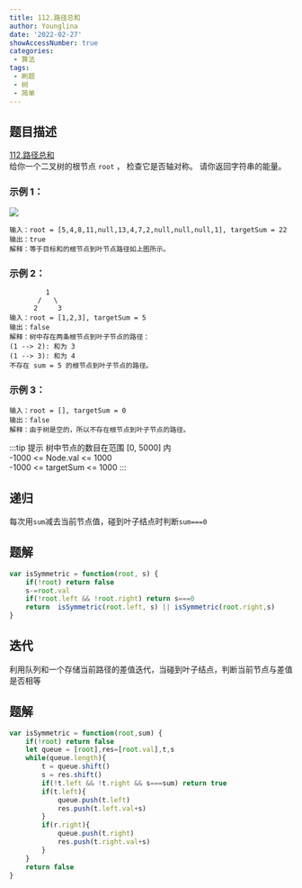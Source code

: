```yaml
---
title: 112.路径总和
author: Younglina
date: '2022-02-27'
showAccessNumber: true
categories:
 - 算法
tags:
 - 刷题
 - 树
 - 简单
--- 
```

## 题目描述
[112.路径总和](https://leetcode-cn.com/problems/path-sum/solution/)  
给你一个二叉树的根节点 `root` ， 检查它是否轴对称。
请你返回字符串的能量。

### 示例 1：
![](https://gitee.com/Younglina/imags/raw/master/112.jpeg)
```
输入：root = [5,4,8,11,null,13,4,7,2,null,null,null,1], targetSum = 22  
输出：true  
解释：等于目标和的根节点到叶节点路径如上图所示。  
```

### 示例 2：
```
         1
       /   \
      2     3
输入：root = [1,2,3], targetSum = 5  
输出：false  
解释：树中存在两条根节点到叶子节点的路径：  
(1 --> 2): 和为 3  
(1 --> 3): 和为 4  
不存在 sum = 5 的根节点到叶子节点的路径。  
```

### 示例 3：
```
输入：root = [], targetSum = 0  
输出：false  
解释：由于树是空的，所以不存在根节点到叶子节点的路径。
```

:::tip 提示
树中节点的数目在范围 [0, 5000] 内  
-1000 <= Node.val <= 1000  
-1000 <= targetSum <= 1000
:::

## 递归
每次用`sum`减去当前节点值，碰到叶子结点时判断`sum===0`

## 题解
```javascript
var isSymmetric = function(root, s) {
    if(!root) return false
    s-=root.val
    if(!root.left && !root.right) return s===0
    return  isSymmetric(root.left, s) || isSymmetric(root.right,s)
}
```

## 迭代
利用队列和一个存储当前路径的差值迭代，当碰到叶子结点，判断当前节点与差值是否相等

## 题解
```javascript
var isSymmetric = function(root,sum) {
    if(!root) return false
    let queue = [root],res=[root.val],t,s
    while(queue.length){
        t = queue.shift()
        s = res.shift()
        if(!t.left && !t.right && s===sum) return true
        if(t.left){
            queue.push(t.left)
            res.push(t.left.val+s)
        }
        if(r.right){
            queue.push(t.right)
            res.push(t.right.val+s)
        }
    }
    return false
}
```
